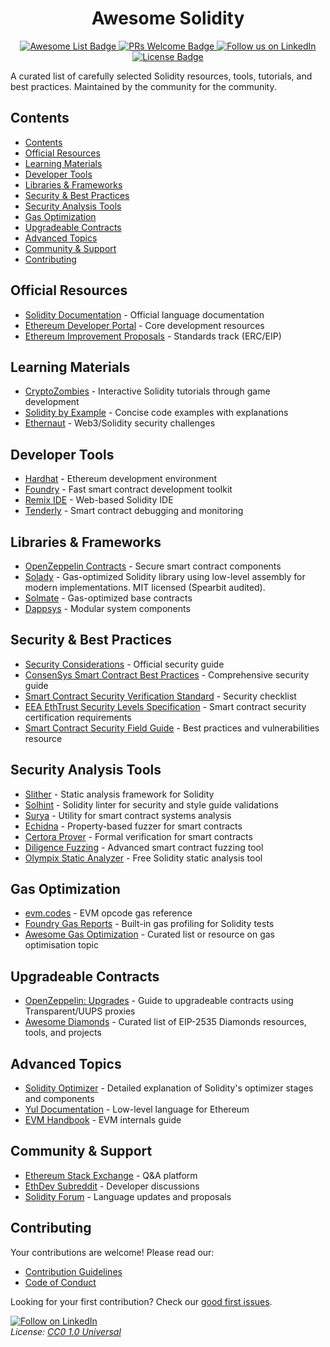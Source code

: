 <h1 align="center">Awesome Solidity</h1>
<p align="center">
    <a href="https://github.com/sindresorhus/awesome">
        <img alt="Awesome List Badge" src="https://cdn.rawgit.com/sindresorhus/awesome/d7305f38d29fed78fa85652e3a63e154dd8e8829/media/badge.svg">
    </a>
    <a href="https://github.com/MakeAPullRequest/makeapullrequest.github.io/blob/master/index.md">
        <img alt="PRs Welcome Badge" src="https://img.shields.io/badge/PRs-welcome-brightgreen.svg?style=flat">
    </a>
    <a href="https://www.linkedin.com/company/solidity-developer/">
        <img alt="Follow us on LinkedIn" src="https://img.shields.io/badge/Follow%20us%20on-LinkedIn-blue?style=flat&logo=linkedin">
    </a>
    <a href="https://github.com/mnusurov/awesome-solidity/blob/main/license">
        <img alt="License Badge" src="https://img.shields.io/badge/license-CC0-blue.svg">
    </a>
</p>

A curated list of carefully selected Solidity resources, tools, tutorials, and best practices. Maintained by the community for the community.

## Contents

- [Contents](#contents)
- [Official Resources](#official-resources)
- [Learning Materials](#learning-materials)
- [Developer Tools](#developer-tools)
- [Libraries \& Frameworks](#libraries--frameworks)
- [Security \& Best Practices](#security--best-practices)
- [Security Analysis Tools](#security-analysis-tools)
- [Gas Optimization](#gas-optimization)
- [Upgradeable Contracts](#upgradeable-contracts)
- [Advanced Topics](#advanced-topics)
- [Community \& Support](#community--support)
- [Contributing](#contributing)

## Official Resources

- [Solidity Documentation](https://docs.soliditylang.org/) - Official language documentation
- [Ethereum Developer Portal](https://ethereum.org/en/developers/) - Core development resources
- [Ethereum Improvement Proposals](https://eips.ethereum.org/) - Standards track (ERC/EIP)

## Learning Materials

- [CryptoZombies](https://cryptozombies.io/) - Interactive Solidity tutorials through game development
- [Solidity by Example](https://solidity-by-example.org/) - Concise code examples with explanations
- [Ethernaut](https://ethernaut.openzeppelin.com/) - Web3/Solidity security challenges

## Developer Tools

- [Hardhat](https://hardhat.org/) - Ethereum development environment
- [Foundry](https://book.getfoundry.sh/) - Fast smart contract development toolkit
- [Remix IDE](https://remix.ethereum.org/) - Web-based Solidity IDE
- [Tenderly](https://tenderly.co/) - Smart contract debugging and monitoring

## Libraries & Frameworks

- [OpenZeppelin Contracts](https://openzeppelin.com/contracts/) - Secure smart contract components
- [Solady](https://github.com/Vectorized/solady) - Gas-optimized Solidity library using low-level assembly for modern implementations. MIT licensed (Spearbit audited).
- [Solmate](https://github.com/transmissions11/solmate) - Gas-optimized base contracts
- [Dappsys](https://github.com/dapphub/dappsys) - Modular system components

## Security & Best Practices

- [Security Considerations](https://docs.soliditylang.org/en/latest/security-considerations.html#security-considerations) - Official security guide 
- [ConsenSys Smart Contract Best Practices](https://consensys.github.io/smart-contract-best-practices/) - Comprehensive security guide
- [Smart Contract Security Verification Standard](https://securing.github.io/SCSVS/) - Security checklist
- [EEA EthTrust Security Levels Specification](https://entethalliance.org/specs/ethtrust-sl/) - Smart contract security certification requirements
- [Smart Contract Security Field Guide](https://scsfg.io/) - Best practices and vulnerabilities resource

## Security Analysis Tools

- [Slither](https://github.com/crytic/slither) - Static analysis framework for Solidity
- [Solhint](https://github.com/protofire/solhint) - Solidity linter for security and style guide validations
- [Surya](https://github.com/ConsenSys/surya) - Utility for smart contract systems analysis
- [Echidna](https://github.com/crytic/echidna) - Property-based fuzzer for smart contracts
- [Certora Prover](https://www.certora.com/) - Formal verification for smart contracts
- [Diligence Fuzzing](https://consensys.io/diligence/fuzzing/) - Advanced smart contract fuzzing tool
- [Olympix Static Analyzer](https://www.olympix.ai/free-static-analyzer) - Free Solidity static analysis tool

## Gas Optimization
- [evm.codes](https://www.evm.codes/) - EVM opcode gas reference  
- [Foundry Gas Reports](https://book.getfoundry.sh/forge/gas-reports) - Built-in gas profiling for Solidity tests
- [Awesome Gas Optimization](https://github.com/0xisk/awesome-solidity-gas-optimization) - Curated list or resource on gas optimisation topic

## Upgradeable Contracts
- [OpenZeppelin: Upgrades](https://docs.openzeppelin.com/upgrades) - Guide to upgradeable contracts using Transparent/UUPS proxies  
- [Awesome Diamonds](https://github.com/mudgen/awesome-diamonds) - Curated list of EIP-2535 Diamonds resources, tools, and projects

## Advanced Topics

- [Solidity Optimizer](https://docs.soliditylang.org/en/latest/internals/optimizer.html) - Detailed explanation of Solidity's optimizer stages and components
- [Yul Documentation](https://docs.soliditylang.org/en/latest/yul.html) - Low-level language for Ethereum
- [EVM Handbook](https://noxx3xxon.notion.site/noxx3xxon/The-EVM-Handbook-bb38e175cc404111a391907c4975426d) - EVM internals guide

## Community & Support

- [Ethereum Stack Exchange](https://ethereum.stackexchange.com/) - Q&A platform
- [EthDev Subreddit](https://www.reddit.com/r/ethdev/) - Developer discussions
- [Solidity Forum](https://forum.soliditylang.org/) - Language updates and proposals

## Contributing

Your contributions are welcome! Please read our:
- [Contribution Guidelines](contributing.md)
- [Code of Conduct](code-of-conduct.md)

Looking for your first contribution? Check our [good first issues](https://github.com/mnusurov/awesome-solidity/issues?q=is%3Aissue+is%3Aopen+label%3A%22good+first+issue%22).

[![Follow on LinkedIn](https://img.shields.io/badge/Follow%20us%20on-LinkedIn-blue?style=flat&logo=linkedin)]([...](https://www.linkedin.com/company/solidity-developer/))  
*License: [CC0 1.0 Universal](./license)*
